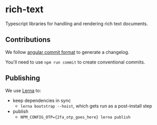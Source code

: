 # rich-text

Typescript libraries for handling and rendering rich text documents.

## Contributions

We follow [angular commit format](https://gist.github.com/stephenparish/9941e89d80e2bc58a153#allowed-type)
to generate a changelog.

You'll need to use `npm run commit` to create conventional commits.

## Publishing

We use [Lerna](https://github.com/lerna/lerna) to:

- keep dependencies in sync
  - `lerna bootstrap --hoist`, which gets run as a post-install step
- publish
  - `NPM_CONFIG_OTP={2fa_otp_goes_here} lerna publish`
